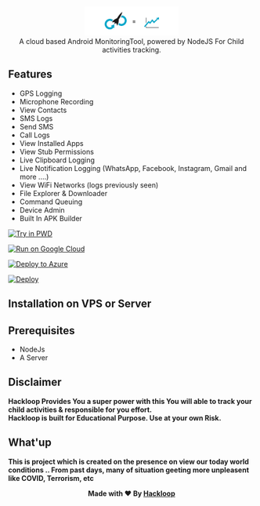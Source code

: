 <p align="center">
<img src="server/assets/webpublic/logo.png" height="60"><br>
A cloud based Android MonitoringTool, powered by NodeJS For Child activities tracking.
</p>

## Features
- GPS Logging
- Microphone Recording
- View Contacts
- SMS Logs
- Send SMS
- Call Logs
- View Installed Apps
- View Stub Permissions
- Live Clipboard Logging
- Live Notification Logging (WhatsApp, Facebook, Instagram, Gmail and more ....)
- View WiFi Networks (logs previously seen)
- File Explorer & Downloader
- Command Queuing
- Device Admin
- Built In APK Builder


[![Try in PWD](https://raw.githubusercontent.com/play-with-docker/stacks/master/assets/images/button.png)](https://labs.play-with-docker.com/?stack=https://raw.githubusercontent.com/7054company/hackloop/master/app.json)

[![Run on Google Cloud](https://deploy.cloud.run/button.svg)](https://deploy.cloud.run?git_repo=https://github.com/7054company/hackloop)

[![Deploy to Azure](https://aka.ms/deploytoazurebutton)](https://portal.azure.com/#create/Microsoft.Template/uri/https%3a%2f%2fraw.githubusercontent.com%2f7054company%2fhackloop%2fmaster%2fazuredeploy.json)

[![Deploy](https://www.herokucdn.com/deploy/button.svg)](https://heroku.com/deploy?template=https://github.com/7054company/hackloop)


  
## Installation on VPS or Server

## Prerequisites 
 - NodeJs 
 - A Server 


## Disclaimer
<b>Hackloop Provides You a super power with this You will able to track your child activities & responsible for you effort.<br>
Hackloop is built for Educational Purpose. Use at your own Risk.</b>

## What'up
<b>This is project which is created on the presence on view our today world conditions ..
From past days, many of situation geeting more unpleasent like COVID, Terrorism, etc
<br>
<p align="center">Made with ❤️ By <a href="https://github.com/7054company">Hackloop</a></p>
